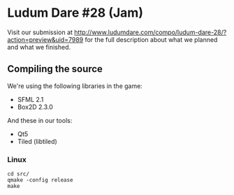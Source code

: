 # Ludum Dare #28 (Jam)

Visit our submission at http://www.ludumdare.com/compo/ludum-dare-28/?action=preview&uid=7989 for the full description about what we planned and what we finished.

## Compiling the source

We're using the following libraries in the game:
- SFML 2.1
- Box2D 2.3.0

And these in our tools:
- Qt5
- Tiled (libtiled)

### Linux

    cd src/
    qmake -config release
    make
